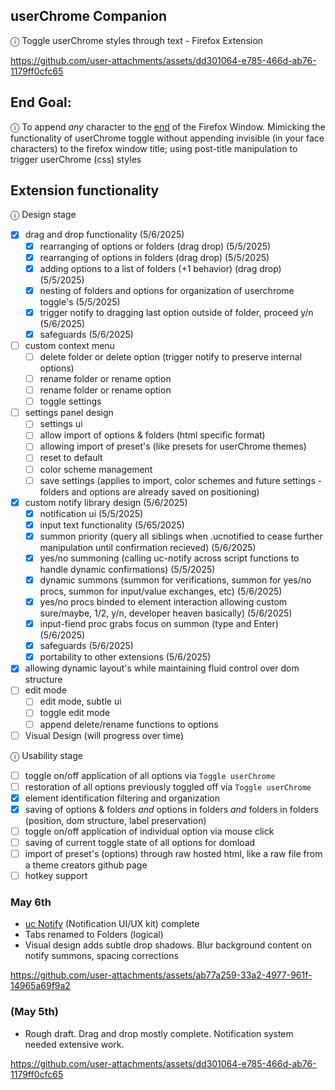 ## userChrome Companion
ⓘ Toggle userChrome styles through text - Firefox Extension


https://github.com/user-attachments/assets/dd301064-e785-466d-ab76-1179ff0cfc65


## End Goal:

ⓘ To append *any* character to the <ins>end</ins> of the Firefox Window. Mimicking the functionality of userChrome toggle without appending invisible (in your face characters) to the firefox window title; using post-title manipulation to trigger userChrome (css) styles

## Extension functionality

ⓘ Design stage 

- [x] drag and drop functionality (5/6/2025)
    - [x] rearranging of options or folders (drag drop) (5/5/2025)
    - [x] rearranging of options in folders (drag drop) (5/5/2025)
    - [x] adding options to a list of folders (+1 behavior) (drag drop) (5/5/2025)
    - [x] nesting of folders and options for organization of userchrome toggle's (5/5/2025)
    - [x] trigger notify to dragging last option outside of folder, proceed y/n (5/6/2025)
    - [x] safeguards (5/6/2025)
- [ ] custom context menu
    - [ ] delete folder or delete option (trigger notify to preserve internal options)
    - [ ] rename folder or rename option 
    - [ ] rename folder or rename option
    - [ ] toggle settings 
- [ ] settings panel design
    - [ ] settings ui
    - [ ] allow import of options & folders (html specific format)
    - [ ] allowing import of preset's (like presets for userChrome themes)
    - [ ] reset to default
    - [ ] color scheme management
    - [ ] save settings (applies to import, color schemes and future settings - folders and options are already saved on positioning)
- [x] custom notify library design (5/6/2025)
    - [x] notification ui (5/5/2025)
    - [x] input text functionality (5/65/2025)
    - [x] summon priority (query all siblings when .ucnotified to cease further manipulation until confirmation recieved) (5/6/2025)
    - [x] yes/no summoning (calling uc-notify across script functions to handle dynamic confirmations) (5/5/2025)
    - [x] dynamic summons (summon for verifications, summon for yes/no procs, summon for input/value exchanges, etc) (5/6/2025)
    - [x] yes/no procs binded to element interaction allowing custom sure/maybe, 1/2, y/n, developer heaven basically)  (5/6/2025)
    - [x] input-fiend proc grabs focus on summon (type and Enter) (5/6/2025)
    - [x] safeguards (5/6/2025)
    - [x] portability to other extensions (5/6/2025)
- [x] allowing dynamic layout's while maintaining fluid control over dom structure
- [ ] edit mode
    - [ ] edit mode, subtle ui
    - [ ] toggle edit mode
    - [ ] append delete/rename functions to options
- [ ] Visual Design (will progress over time)

ⓘ Usability stage

- [ ] toggle on/off application of all options via `Toggle userChrome`
- [ ] restoration of all options previously toggled off via `Toggle userChrome`
- [x] element identification filtering and organization
- [x] saving of options & folders *and* options in folders *and* folders in folders (position, dom structure, label preservation)
- [ ] toggle on/off application of individual option via mouse click
- [ ] saving of current toggle state of all options for domload
- [ ] import of preset's (options) through raw hosted html, like a raw file from a theme creators github page
- [ ] hotkey support

### May 6th

- [uc Notify](https://github.com/soulhotel/uc-notify) (Notification UI/UX kit) complete
- Tabs renamed to Folders (logical)
- Visual design adds subtle drop shadows. Blur background content on notify summons, spacing corrections

https://github.com/user-attachments/assets/ab77a259-33a2-4977-961f-14965a69f9a2

### (May 5th)

- Rough draft. Drag and drop mostly complete. Notification system needed extensive work.

https://github.com/user-attachments/assets/dd301064-e785-466d-ab76-1179ff0cfc65
